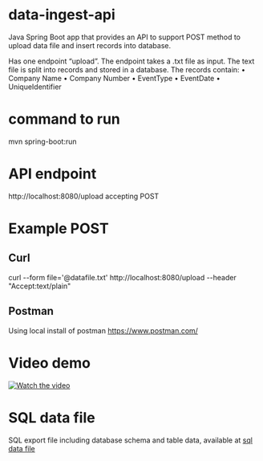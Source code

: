 # data-ingest-api

Java Spring Boot app that provides an API to support POST method to upload data file and insert records into database.

Has one endpoint “upload”.
The endpoint takes a .txt file as input.
The text file is split into records and stored in a database. 
The records contain:
•       Company Name
•       Company Number 
•       EventType 
•       EventDate 
•       UniqueIdentifier 

# command to run 
mvn spring-boot:run

# API endpoint
 http://localhost:8080/upload accepting POST

# Example POST 

## Curl
curl --form file='@datafile.txt' http://localhost:8080/upload --header "Accept:text/plain"

## Postman
Using local install of postman
https://www.postman.com/

# Video demo
[![Watch the video](https://img.youtube.com/vi/SsksXTEZpf0/maxresdefault.jpg)](https://youtu.be/SsksXTEZpf0)

# SQL data file
SQL export file including database schema and table data, available at [sql data file](sql/schema_data.sql) 
